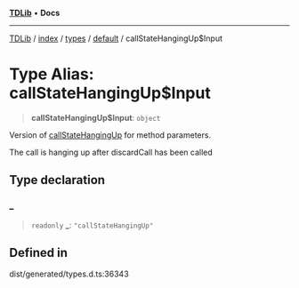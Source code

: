 [**TDLib**](../../../../../../README.md) • **Docs**

***

[TDLib](../../../../../../modules.md) / [index](../../../../../README.md) / [types](../../../README.md) / [default](../README.md) / callStateHangingUp$Input

# Type Alias: callStateHangingUp$Input

> **callStateHangingUp$Input**: `object`

Version of [callStateHangingUp](callStateHangingUp.md) for method parameters.

The call is hanging up after discardCall has been called

## Type declaration

### \_

> `readonly` **\_**: `"callStateHangingUp"`

## Defined in

dist/generated/types.d.ts:36343

